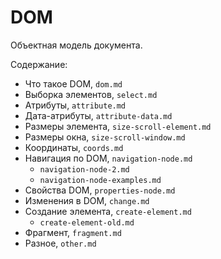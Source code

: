 # DOM
Объектная модель документа.

Содержание:
- Что такое DOM, `dom.md`
- Выборка элементов, `select.md`
- Атрибуты, `attribute.md`
- Дата-атрибуты, `attribute-data.md`
- Размеры элемента, `size-scroll-element.md`
- Размеры окна, `size-scroll-window.md`
- Координаты, `coords.md`
- Навигация по DOM, `navigation-node.md`
  - `navigation-node-2.md`
  - `navigation-node-examples.md`
- Свойства DOM, `properties-node.md`
- Изменения в DOM, `change.md`
- Создание элемента, `create-element.md`
  - `create-element-old.md`
- Фрагмент, `fragment.md`
- Разное, `other.md`
